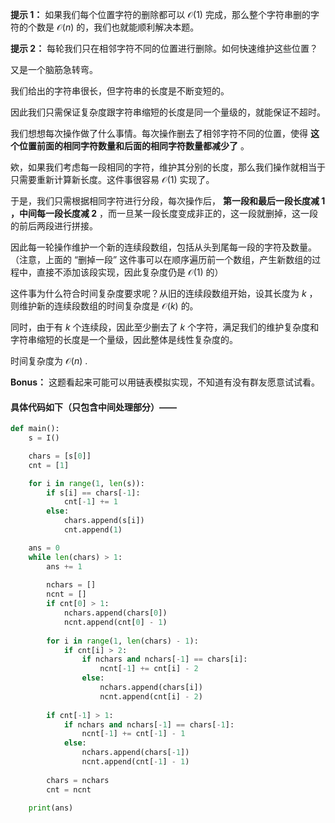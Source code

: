 **提示 1：** 如果我们每个位置字符的删除都可以 $\mathcal{O}(1)$ 完成，那么整个字符串删的字符的个数是 $\mathcal{O}(n)$ 的，我们也就能顺利解决本题。

**提示 2：** 每轮我们只在相邻字符不同的位置进行删除。如何快速维护这些位置？

又是一个脑筋急转弯。

我们给出的字符串很长，但字符串的长度是不断变短的。

因此我们只需保证复杂度跟字符串缩短的长度是同一个量级的，就能保证不超时。

我们想想每次操作做了什么事情。每次操作删去了相邻字符不同的位置，使得 **这个位置前面的相同字符数量和后面的相同字符数量都减少了** 。

欸，如果我们考虑每一段相同的字符，维护其分别的长度，那么我们操作就相当于只需要重新计算新长度。这件事很容易 $\mathcal{O}(1)$ 实现了。

于是，我们只需根据相同字符进行分段，每次操作后， **第一段和最后一段长度减 $1$ ，中间每一段长度减 $2$** ，而一旦某一段长度变成非正的，这一段就删掉，这一段的前后两段进行拼接。

因此每一轮操作维护一个新的连续段数组，包括从头到尾每一段的字符及数量。（注意，上面的 “删掉一段” 这件事可以在顺序遍历前一个数组，产生新数组的过程中，直接不添加该段实现，因此复杂度仍是 $\mathcal{O}(1)$ 的）

这件事为什么符合时间复杂度要求呢？从旧的连续段数组开始，设其长度为 $k$ ，则维护新的连续段数组的时间复杂度是 $\mathcal{O}(k)$ 的。

同时，由于有 $k$ 个连续段，因此至少删去了 $k$ 个字符，满足我们的维护复杂度和字符串缩短的长度是一个量级，因此整体是线性复杂度的。

时间复杂度为 $\mathcal{O}(n)$ .

**Bonus：** 这题看起来可能可以用链表模拟实现，不知道有没有群友愿意试试看。

#### 具体代码如下（只包含中间处理部分）——

```Python []
def main():
    s = I()

    chars = [s[0]]
    cnt = [1]

    for i in range(1, len(s)):
        if s[i] == chars[-1]:
            cnt[-1] += 1
        else:
            chars.append(s[i])
            cnt.append(1)

    ans = 0
    while len(chars) > 1:
        ans += 1
        
        nchars = []
        ncnt = []
        if cnt[0] > 1:
            nchars.append(chars[0])
            ncnt.append(cnt[0] - 1)
        
        for i in range(1, len(chars) - 1):
            if cnt[i] > 2:
                if nchars and nchars[-1] == chars[i]:
                    ncnt[-1] += cnt[i] - 2
                else:
                    nchars.append(chars[i])
                    ncnt.append(cnt[i] - 2)
        
        if cnt[-1] > 1:
            if nchars and nchars[-1] == chars[-1]:
                ncnt[-1] += cnt[-1] - 1
            else:
                nchars.append(chars[-1])
                ncnt.append(cnt[-1] - 1)
        
        chars = nchars
        cnt = ncnt

    print(ans)
```